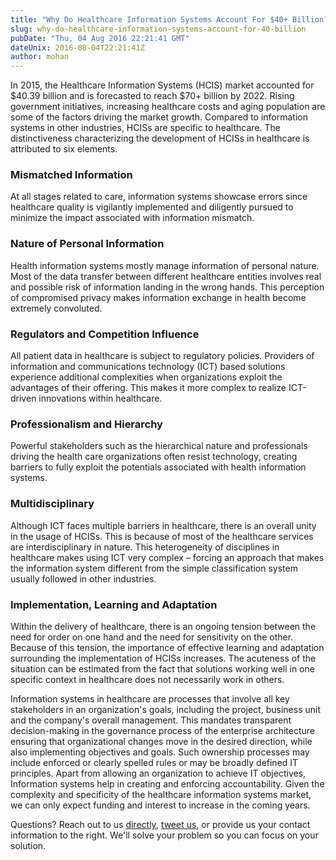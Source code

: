 ```yaml
---
title: "Why Do Healthcare Information Systems Account For $40+ Billion?"
slug: why-do-healthcare-information-systems-account-for-40-billion
pubDate: "Thu, 04 Aug 2016 22:21:41 GMT"
dateUnix: 2016-08-04T22:21:41Z
author: mohan
---
```

In 2015, the Healthcare Information Systems (HCIS) market accounted for $40.39 billion and is forecasted to reach $70+ billion by 2022. Rising government initiatives, increasing healthcare costs and aging population are some of the factors driving the market growth. Compared to information systems in other industries, HCISs are specific to healthcare. The distinctiveness characterizing the development of HCISs in healthcare is attributed to six elements.

### Mismatched Information

At all stages related to care, information systems showcase errors since healthcare quality is vigilantly implemented and diligently pursued to minimize the impact associated with information mismatch.

### Nature of Personal Information

Health information systems mostly manage information of personal nature. Most of the data transfer between different healthcare entities involves real and possible risk of information landing in the wrong hands. This perception of compromised privacy makes information exchange in health become extremely convoluted.

### Regulators and Competition Influence

All patient data in healthcare is subject to regulatory policies. Providers of information and communications technology (ICT) based solutions experience additional complexities when organizations exploit the advantages of their offering. This makes it more complex to realize ICT-driven innovations within healthcare.

### Professionalism and Hierarchy

Powerful stakeholders such as the hierarchical nature and professionals driving the health care organizations often resist technology, creating barriers to fully exploit the potentials associated with health information systems.

### Multidisciplinary

Although ICT faces multiple barriers in healthcare, there is an overall unity in the usage of HCISs. This is because of most of the healthcare services are interdisciplinary in nature. This heterogeneity of disciplines in healthcare makes using ICT very complex – forcing an approach that makes the information system different from the simple classification system usually followed in other industries.

### Implementation, Learning and Adaptation 

Within the delivery of healthcare, there is an ongoing tension between the need for order on one hand and the need for sensitivity on the other. Because of this tension, the importance of effective learning and adaptation surrounding the implementation of HCISs increases. The acuteness of the situation can be estimated from the fact that solutions working well in one specific context in healthcare does not necessarily work in others. 

Information systems in healthcare are processes that involve all key stakeholders in an organization's goals, including the project, business unit and the company's overall management. This mandates transparent decision-making in the governance process of the enterprise architecture ensuring that organizational changes move in the desired direction, while also implementing objectives and goals. Such ownership processes may include enforced or clearly spelled rules or may be broadly defined IT principles. Apart from allowing an organization to achieve IT objectives, Information systems help in creating and enforcing accountability. Given the complexity and specificity of the healthcare information systems market, we can only expect funding and interest to increase in the coming years.

Questions? Reach out to us [directly][1], [tweet us][2], or provide us your contact information to the right. We'll solve your problem so you can focus on your solution.

[1]: mailto:hello%40catalyze.io
[2]: https://twitter.com/catalyzeio

